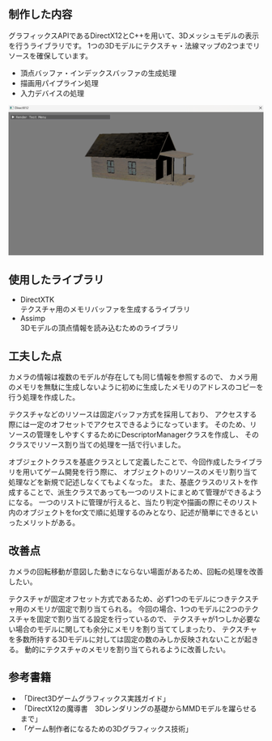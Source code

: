 ## 制作した内容
グラフィックスAPIであるDirectX12とC++を用いて、3Dメッシュモデルの表示を行うライブラリです。
1つの3Dモデルにテクスチャ・法線マップの2つまでリソースを確保しています。

- 頂点バッファ・インデックスバッファの生成処理
- 描画用パイプライン処理
- 入力デバイスの処理

![内容画像１](画像１.png)

## 使用したライブラリ
- DirectXTK\
  テクスチャ用のメモリバッファを生成するライブラリ
- Assimp\
  3Dモデルの頂点情報を読み込むためのライブラリ


## 工夫した点
カメラの情報は複数のモデルが存在しても同じ情報を参照するので、
カメラ用のメモリを無駄に生成しないように初めに生成したメモリのアドレスのコピーを行う処理を作成した。

テクスチャなどのリソースは固定バッファ方式を採用しており、
アクセスする際には一定のオフセットでアクセスできるようになっています。
そのため、リソースの管理をしやすくするためにDescriptorManagerクラスを作成し、
そのクラスでリソース割り当ての処理を一括で行いました。

オブジェクトクラスを基底クラスとして定義したことで、今回作成したライブラリを用いてゲーム開発を行う際に、
オブジェクトのリソースのメモリ割り当て処理などを新規で記述しなくてもよくなった。
また、基底クラスのリストを作成することで、派生クラスであっても一つのリストにまとめて管理ができるようになる。
一つのリストに管理が行えると、当たり判定や描画の際にそのリスト内のオブジェクトをfor文で順に処理するのみとなり、記述が簡単にできるといったメリットがある。

## 改善点
カメラの回転移動が意図した動きにならない場面があるため、回転の処理を改善したい。

テクスチャが固定オフセット方式であるため、必ず1つのモデルにつきテクスチャ用のメモリが固定で割り当てられる。
今回の場合、1つのモデルに2つのテクスチャを固定で割り当てる設定を行っているので、
テクスチャが1つしか必要ない場合のモデルに関しても余分にメモリを割り当ててしまったり、
テクスチャを多数所持する3Dモデルに対しては固定の数のみしか反映されないことが起きる。
動的にテクスチャのメモリを割り当てられるように改善したい。

## 参考書籍
- 「Direct3Dゲームグラフィックス実践ガイド」
- 「DirectX12の魔導書　3Dレンダリングの基礎からMMDモデルを躍らせるまで」
- 「ゲーム制作者になるための3Dグラフィックス技術」
